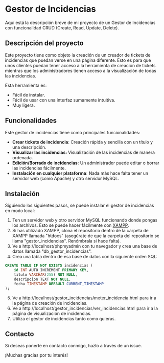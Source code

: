 # Gestor de Incidencias

Aquí está la descripción breve de mi proyecto de un Gestor de Incidencias con funcionalidad CRUD (Create, Read, Update, Delete).

## Descripción del proyecto

Este proyecto tiene como objeto la creación de un creador de tickets de incidencias que puedan verse en una página diferente. Esto es para que unos clientes puedan tener acceso a la herramienta de creación de tickets mientras que los administradores tienen acceso a la visualización de todas las incidencias.

Esta herramienta es:

- Fácil de instalar.
- Fácil de usar con una interfaz sumamente intuitiva.
- Muy ligera.

## Funcionalidades

Este gestor de incidencias tiene como principales funcionalidades:

- **Crear tickets de incidencia:** Creación rápida y sencilla con un título y una descripción.
- **Visualizar las incidencias:** Visualización de las incidencias de manera ordenada.
- **Edición/Borrado de incidencias:** Un administrador puede editar o borrar las incidencias fácilmente.
- **Instalación en cualquier plataforma:** Nada más hace falta tener un servidor web (como Apache) y otro servidor MySQL.

## Instalación

Siguiendo los siguientes pasos, se puede instalar el gestor de incidencias en modo local:

1. Ten un servidor web y otro servidor MySQL funcionando donde pongas los archivos. Esto se puede hacer fácilmente con [XAMPP](https://www.apachefriends.org/es/download.html).
2. Si has utilizado XAMPP, clona el repositorio dentro de la carpeta de XAMPP llamada "htdocs" (asegúrate de que la carpeta del repositorio se llama "gestor_incidencias". Renómbrala si hace falta).
3. Ve a http://localhost/phpmyadmin con tu navegador y crea una base de datos llamada "db_gestor_incidencias".
4. Crea una tabla dentro de esa base de datos con la siguiente orden SQL:
```sql
CREATE TABLE IF NOT EXISTS incidencias (
    id INT AUTO_INCREMENT PRIMARY KEY,
    titulo VARCHAR(255) NOT NULL,
    descripcion TEXT NOT NULL,
    fecha TIMESTAMP DEFAULT CURRENT_TIMESTAMP
);
```
5. Ve a http://localhost/gestor_incidencias/meter_incidencia.html para ir a la página de creación de incidencias.
6. Ve a http://localhost/gestor_incidencias/ver_incidencias.html para ir a la página de visualización de incidencias.
7. Utiliza el gestor de incidencias tanto como quieras.


## Contacto

Si deseas ponerte en contacto conmigo, hazlo a través de un issue.

¡Muchas gracias por tu interés!
